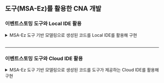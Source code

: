 ## 도구(MSA-Ez)를 활용한 CNA 개발

### 이벤트스토밍 도구와 Local IDE 활용
<details>
<summary>MSA-Ez 도구 기반 모델링으로 생성된 코드를 Local IDE를 활용해 구현</summary>
<p>

- 시나리오 : 주문팀에서 주문 발생(Ordered)시, 배송팀에서 주문에 따른 배송을 생성하고, 배송 이벤트(Shipped)를 발행한다.
 
- Step-1. 도구를 통한 마이크로서비스 모델링
  - http://msaez.io/ 접속
  - 샘플 모델 http://msaez.io/#/storming/nZJ2QhwVc4NlVJPbtTkZ8x9jclF2/every/1da4daa3c330f0f4960de6aefbe48f16/-M71ZQnITgjFnat_EsHk
  - 참고 영상 : https://youtu.be/C1B5O6CM9zs
  - 고려사항 
    - Project Name에 '-'과 같은 문자가 포함되지 않았는가 ?
    - 바운디드 컨텍스트에 객체가 제대로 포함되었는가 ?
    
- Step-2. 모델 상세정보 설정(모델 속성, 이벤트 속성 및 컨텍스트 매핑)
  - 참고영상 : https://youtu.be/oCWTze2KS7E
  - 고려사항 
    - Command와 Event에 매핑되지 않고 누락된 어그리게잇은 없는가?
    - 생성 이벤트(~등록됨, ~생성됨) 트리거를  PostPersist 시점으로 Hooking 하였는가 ?
    - 삭제 이벤트(~삭제됨) 트리거를 prePersist 시점으로 Hooking 하였는가 ?
    
- Step-3. Local IDE 에서 구현하기 위해, 코드를 다운받은 뒤 IntelliJ에서 오픈
  - MSAEz 에서 코드 Preview, Download, and Open in IntelliJ IDE
  - 참고영상 : https://youtu.be/S2ig_1AL8JE
  
- Step-4. CNA 구현에 필요한 Software 로컬 설치 및 테스트
  - 참고영상 :  https://youtu.be/bk9Sr1rZg5w
  - Kafka 설치 (Linux 사용시)
    curl -o kafka2.5.tgz -l http://mirror.navercorp.com/apache/kafka/2.5.0/kafka_2.13-2.5.0.tgz
    tar -xvf kafka2.5.tgz
  - zookeeper 실행
    cd  kafka_2.13-2.5.0/bin
    ./zookeeper-server-start.sh ../config/zookeeper.properties 
  - kafka 실행
    cd  kafka_2.13-2.5.0/bin
    ./kafka-server-start.sh ../config/server.properties
    
  - Topic을 통한 메세지 통신 (예시)
    - 토픽 생성
      cd kafka_2.13-2.5.0/bin
      ./kafka-topics.sh --zookeeper localhost:2181 --topic eventTopic --create --partitions 1 --replication-factor 1
    - 토픽 리스트 보기
      ./kafka-topics.sh --zookeeper localhost:2181 --list
    - 이벤트 발행하기
      ./kafka-console-producer.sh --broker-list http://localhost:9092 --topic eventTopic
    - 이벤트 수신하기 
      ./kafka-console-consumer.sh --bootstrap-server http://localhost:9092 --topic eventTopic --from-beginning
      
- Step-5. order 서비스의 이벤트 Publish 
  - 참고영상 : https://youtu.be/-0qyOsDfnEQ
  - 마이크로서비스가 Linux(Ubuntu)에 설치한 kafka Server를 사용하도록 설정
    - application.yml 에 broker IP 설정
      - 16행, brokers: xxx.xxx.xx.xx:9092
  - Order MSA 실행 및 REST API로 주문 생성 
    - http POST http://localhost:8081/orders productId=1001 qty=3
    - kafka Consumer 에서 이벤트 Publish 확인 
  - Trouble Shooting
    - [Error] org.springframework.messaging.MessageDeliveryException: Dispatcher has no subscribers..... 
      - Solution : PolicyHandler.java 에 아래 코드 추가      
      @StreamListener(KafkaProcessor.INPUT)
      public void onEvent(@Payload String message) { }
      
    - Connection to node -1 could not be established. Broker may not be available.
      - Solution : Kafka Server를 인식하지 못해 발생, kafka Server의 정상 실행 상태 확인
      
    - An exception occurred while running. null: InvocationTargetException: Either 'name' or 'value' must be provided in @FeignClient
      - Solution : FeignClient가 사용된 코드의 name, 또는 value 확인
      
    - Port Binding 오류 시,
      - Solution : 실행 중인 서비스가 정상적으로 종료되지 않아 발생한 Port 충돌로, 종료되지 않은 프로세스를 확인하고 종료 후 재실행
      - 프로세스 확인 및 종료 방법
        - netstat -ano | findstr PID :808
        - taskkill /pid 18264 /f
      
      
- Step-6. delivery Policy(PolicyHandler.java) Biz-Logic 구현 및 테스트 
  - 참고영상 : https://youtu.be/3alTcOnkTdY
  - delivery PolicyHandler 코드 샘플
    ````java
    
    @Service
    public class PolicyHandler{
    
        @Autowired
        DeliveryRepository deliveryRepository;
    
        @StreamListener(KafkaProcessor.INPUT)
        public void wheneverOrdered_Ship(@Payload Ordered ordered){
        
            if(ordered.isMe()){
                Delivery delivery = new Delivery();
                delivery.setOrderId(ordered.getId());
                delivery.setStatus("SHIPPED");
        
                deliveryRepository.save(delivery);
            }
        }
    }
    ````
  - delivery MSA 실행 및 REST API로 주문 생성 
    - http POST http://localhost:8081/orders productId=1002 qty=3
    - kafka Consumer에서 이벤트 Publish 확인 
  - 테스트 고려사항 :
    - 테스트 수행 시, 파라미터의 Type이 제대로 지켜졌는가 ?
    - 포트를 통한 서비스 실행 확인 : netstat -ano | findstr PID :808
    
- Step-7. Gateway를 통한 서비스 라우팅
  - 참고영상 : https://youtu.be/JjoGQ-sg3nw
  - application.yml 화일 수정 : 18라인,  Path=/deliveries/**, /cancellations/** 
  - 포트를 통한 서비스 실행 확인 : netstat -ano | findstr PID :808
  
- Step-8. 동기호출(Request/Response) 
  - Order.java에서 FeignClient 구현
    Order.java 36행
    cancellation.setOrderId(this.getId());
    cancellation.setStatus("CANCELED");
  - http DELETE http://localhost:8081/orders/1
  
- Step-9. CQRS (Dashboard, Mypage,... ) 추가


</p>
</details>
<br />

<hr/>

### 이벤트스토밍 도구와 Cloud IDE 활용

<details>
<summary>MSA-Ez 도구 기반 모델링으로 생성된 코드를 도구가 제공하는 Cloud IDE를 활용해 구현</summary>
<p>


- 시나리오 : 주문팀에서 주문 발생(Ordered)시, 배송팀에서 주문에 따른 배송을 생성하고, 배송 이벤트(Shipped)를 발행한다.
 
- Step-1. 도구를 통한 마이크로서비스 모델링
  - http://msaez.io/ 접속
  - 샘플 모델 http://msaez.io/#/storming/VdykvRQp3sZo5sXWaKm6iy81wop2/every/530eba2af53a4a0a2d63975e06b1d828/-M91_7Gi-gscoAfWAJ16
  - 참고 영상 :  https://youtu.be/C1B5O6CM9zs
  - 고려사항 
    - Project Name에 '-'과 같은 문자가 포함되지 않았는가 ?
    - 바운디드 컨텍스트에 객체가 제대로 포함되었는가 ?
    
- Step-2. 모델 상세정보 설정(모델 속성, 이벤트 속성 및 컨텍스트 매핑)
  - 참고영상 : https://youtu.be/oCWTze2KS7E
  - 고려사항 
    - Command와 Event에 매핑되지 않고 누락된 어그리게잇은 없는가?
    - 생성 이벤트(~등록됨, ~생성됨) 트리거를  PostPersist 시점으로 Hooking 하였는가 ?
    - 삭제 이벤트(~삭제됨) 트리거를 prePersist 시점으로 Hooking 하였는가 ?
    
- Step-3. fork and Open in Cloud IDE
  - 오른쪽 상단의 fork 버튼을 클릭하여 자신의 레파지토리로 이동합니다.
  - ![Event01](/img/03_Bizdevops/04/02/stmfork.png)

  - 오른쪽 상단의 'Code' 에 마우스를 올려서 Project IDE 를 클릭하여 IDE 화면으로 이동합니다.
  
- Step-4. IDE 카프카 테스트
  - 참고영상 :  https://youtu.be/bk9Sr1rZg5w
  - Topic을 통한 메세지 통신 예시

    - 토픽 생성
      /usr/local/kafka/bin/kafka-topics.sh --zookeeper localhost:2181 --topic eventTopic --create --partitions 1 --replication-factor 1

    - 토픽 리스트 보기
      /usr/local/kafka/bin/kafka-topics.sh --zookeeper localhost:2181 --list

    - 이벤트 발행하기
      /usr/local/kafka/bin/kafka-console-producer.sh --broker-list localhost:9092 --topic eventTopic

    - 이벤트 수신하기 
      /usr/local/kafka/bin/kafka-console-consumer.sh --bootstrap-server localhost:9092 --topic eventTopic --from-beginning
      
- Step-5. order 서비스의 이벤트 Publish 
  - 참고영상 : https://youtu.be/-0qyOsDfnEQ
  - order MSA 실행 및 REST 호출 
    - 터미널을 엽니다.
    - cd orders
    - mvn spring-boot:run

    - 새로운 터미널을 열어서 주문을 합니다.
    - http POST http://localhost:8081/orders productId=1001 qty=3
    
    - kafka Consumer에서 이벤트 확인 
      - /usr/local/kafka/bin/kafka-console-consumer.sh --bootstrap-server localhost:9092 --topic shopide --from-beginning

    - [참고] 카프카의 --topic shopide 부분에 토픽명칭을 정확히 넣어야 합니다. 토픽 명칭을 확인하는 방법은 resources/appication.yml 파일의 spring.cloud.stream.bindings.event-out.destination 입니다.
      
      
- Step-6. delivery Policy(PolicyHandler.java) Biz-Logic 구현 및 테스트 
  - 참고영상 : https://youtu.be/3alTcOnkTdY
  - delivery PolicyHandler Code
    ````java
    
    @Autowired
    DeliveryRepository deliveryRepository;
    
    @StreamListener(KafkaProcessor.INPUT)
    public void wheneverOrdered_Ship(@Payload Ordered ordered){
    
        if(ordered.isMe()){
            Delivery delivery = new Delivery();
            delivery.setOrderId(ordered.getId());
            delivery.setStatus("Shipped");
    
            deliveryRepository.save(delivery);
        }
    }
    ````
  - delivery MSA 실행 및 REST 호출 
    - cd delivery
    - mvn spring-boot:run

    - http POST http://localhost:8081/orders productId=1002 qty=3
    - kafka Consumer에서 이벤트 확인 
  - 테스트 고려사항 :
    - 테스트 수행 시, 파라미터의 Type이 제대로 지켜졌는가 ?
    - Save 를 잘 하였는지 확인 (ide 상단의 파일에 하얀색 동그라미가 있으면 파일 수정 후 저장이 안된 것입니다.)
    
- Step-7. Gateway를 통한 서비스 라우팅
  - 참고영상 : https://youtu.be/JjoGQ-sg3nw
  - application.yml 화일 수정 : 18라인,  Path=/deliveries/**, /cancellations/** 
  - cd gateway
  - mvn spring-boot:run

  - 게이트웨이 주소를 통한 주문 생성
  - http POST http://localhost:8088/orders productId=1002 qty=3
  - kafka Consumer에서 이벤트 확인 

<br/>

### Advanced Lab.

- AWS Cloud 배포
  - Cloud Cluster & ECR Setup 
    - https://workflowy.com/s/msa/27a0ioMCzlpV04Ib#/64eb06e54637
     
  - Kafka Setup on Cluster
    - 참조: (http://msaschool.io/#/%EC%84%A4%EA%B3%84--%EA%B5%AC%ED%98%84--%EC%9A%B4%EC%98%81%EB%8B%A8%EA%B3%84/04_%EA%B5%AC%ED%98%84/10_%EC%9D%B4%EB%B2%A4%ED%8A%B8%EA%B8%B0%EB%B0%98%20%EB%A9%94%EC%84%B8%EC%A7%80%20%EC%B1%84%EB%84%90)
    
  - 방법 1) 학습한 AWS의 CI/CD 파이프라인을 이용하거나, 방법 2) CLI 기반 Docker Image Build & Container Deploy 명령어 활용     
    - Maven Build 
      - mvn package
    - Docker image Build & Push
      - order, delivery, API Gateway 각각에 대해 수행
      - ex) docker build -t 052937454741.dkr.ecr.ca-central-1.amazonaws.com/admin00-delivery:v1 .  
      - ex) docker push 052937454741.dkr.ecr.ca-central-1.amazonaws.com/admin00-delivery:v1  
    - Deploy to Kubernetes
      - ex) kubectl create deploy order --image=052937454741.dkr.ecr.ca-central-1.amazonaws.com/admin00-delivery:v1
      - ex) kubectl expose deploy order --type=ClusterIP --port=8080
      - 단, 트래픽을 라우팅하도록 설정된 Gateway는 LoadBalancer type으로 Service를 생성
      
    - 게이트웨이를 통한 주문 생성 및 Kafka Event 모니터링
      - kubectl -n kafka exec -ti my-kafka-0 -- /usr/bin/kafka-console-consumer --bootstrap-server my-kafka:9092 --topic shopide --from-beginning
      - ex) http (게이트웨이 External-IP:8080)/orders productId="1001" qty=10          
     
- 동기호출(Request/Response) 
  - Order.java에서 FeignClient 구현
    Order.java 36행
    cancellation.setOrderId(this.getId());
    cancellation.setStatus("CANCELED");

  - external/CancellationService.java 파일의 11행 url 변경
    http://delivery:8080 -> http://localhost:8082

  - order 서비스 재실행 후 주문 및 주문 취소

  - 주문
    - http POST http://localhost:8081/orders productId=1001 qty=3
  - 주문 취소
    - http DELETE http://localhost:8081/orders/1

  - kafka Consumer에서 이벤트 확인 

  ```
  ## 결과 데이터

  {"eventType":"Ordered","timestamp":"20200605034240","id":1,"productId":"1001","qty":3,"me":true}
  {"eventType":"Shipped","timestamp":"20200605034240","id":4,"orderId":1,"status":"Shipped","me":true}

  {"eventType":"DeliveryCanceled","timestamp":"20200605034645","id":2,"orderId":"1","status":"CANCELED","me":true}
  {"eventType":"OrderCanceled","timestamp":"20200605034644","id":1,"productId":"1001","qty":3,"me":true}

  ```
  
- Step-9. CQRS (Dashboard, Mypage,... )



</p>
</details>
<br />

